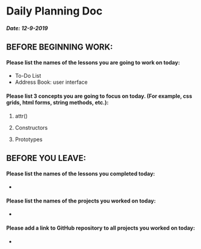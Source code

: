 # Daily Planning Doc

##### Date: 12-9-2019

## BEFORE BEGINNING WORK:


#### Please list the names of the lessons you are going to work on today:

* To-Do List
* Address Book: user interface


#### Please list 3 concepts you are going to focus on today. (For example, css grids, html forms, string methods, etc.):

1. attr()

2. Constructors

3. Prototypes



## BEFORE YOU LEAVE:


#### Please list the names of the lessons you completed today:

*


#### Please list the names of the projects you worked on today:

*

#### Please add a link to GitHub repository to all projects you worked on today:

*

